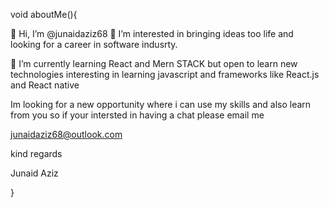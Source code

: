 
 
 void aboutMe(){

👋 Hi, I’m @junaidaziz68   👀 I’m interested in bringing ideas too life and looking for a career in software indusrty.

🌱 I’m currently learning React and Mern STACK but open to learn new technologies interesting in learning javascript and frameworks like React.js and React native

Im looking for a new opportunity where i can use my skills and also learn from you so if your intersted in having a chat please email me 

junaidaziz68@outlook.com


kind regards 

Junaid Aziz

}
